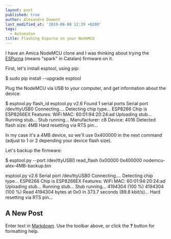 ```yaml
---
layout: post
published: true
author: Alexandre Dumont
last_modified_at: '2019-06-08 12:29 +0200'
tags:
  - Automaton
title: Flashing Espurna on your NodeMCU
---
```

I have an Amica NodeMCU clone and I was thinking about trying the [ESPurna](https://github.com/xoseperez/espurna/wiki/Hardware) (means "spark" in Catalan) firmware on it.

First, let's install esptool, using pip:

$ sudo pip install --upgrade esptool

Plug the NodeMCU via USB to your computer, and get information about the device:

$ esptool.py flash_id
esptool.py v2.6
Found 1 serial ports
Serial port /dev/ttyUSB0
Connecting....
Detecting chip type... ESP8266
Chip is ESP8266EX
Features: WiFi
MAC: 60:01:94:20:24:ad
Uploading stub...
Running stub...
Stub running...
Manufacturer: c8
Device: 4016
Detected flash size: 4MB
Hard resetting via RTS pin...

In my case it's a 4MB device, so we'll use 0x400000 in the next command (adjust to 1 or 2 depending your device flash size).

Let's backup the firmware:

$ esptool.py --port /dev/ttyUSB0 read_flash 0x00000 0x400000 nodemcu-alex-4MB-backup.bin

esptool.py v2.6
Serial port /dev/ttyUSB0
Connecting....
Detecting chip type... ESP8266
Chip is ESP8266EX
Features: WiFi
MAC: 60:01:94:20:24:ad
Uploading stub...
Running stub...
Stub running...
4194304 (100 %)
4194304 (100 %)
Read 4194304 bytes at 0x0 in 373.7 seconds (89.8 kbit/s)...
Hard resetting via RTS pin...



## A New Post

Enter text in [Markdown](http://daringfireball.net/projects/markdown/). Use the toolbar above, or click the **?** button for formatting help.
